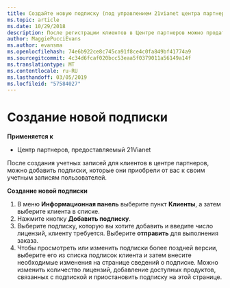 ```yaml
---
title: Создайте новую подписку (под управлением 21vianet центра партнеров)
ms.topic: article
ms.date: 10/29/2018
description: После регистрации клиентов в Центре партнеров можно продать им подписки на продукты в каталоге.
author: MaggiePucciEvans
ms.author: evansma
ms.openlocfilehash: 74e6b922ce8c745ca91f8ce4c0fa849bf41774a9
ms.sourcegitcommit: 4c34d6fcaf020bcc53eaa5f0379011a56149a14f
ms.translationtype: MT
ms.contentlocale: ru-RU
ms.lasthandoff: 03/05/2019
ms.locfileid: "57584027"
---
```

# <a name="create-a-new-subscription"></a>Создание новой подписки

**Применяется к**

-   Центр партнеров, предоставляемый 21Vianet


После создания учетных записей для клиентов в центре партнеров, можно добавить подписки, которые они приобрели от вас к своим учетным записям пользователей.

**Создание новой подписки**

1.  В меню **Информационная панель** выберите пункт **Клиенты**, а затем выберите клиента в списке.
2.  Нажмите кнопку **Добавить подписку**.
3.  Выберите подписку, которую вы хотите добавить и введите число лицензий, клиенту требуется. Выберите **отправить** для выполнения заказа.
4.  Чтобы просмотреть или изменить подписки более поздней версии, выберите его из списка подписок клиента и затем внесите необходимые изменения на странице сведений о подписке. Можно изменить количество лицензий, добавление доступных продуктов, связанных с подпиской и приостановить подписку на этой странице.   

